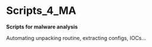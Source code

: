 # Scripts_4_MA
**Scripts for malware analysis**

Automating unpacking routine, extracting configs, IOCs... 
